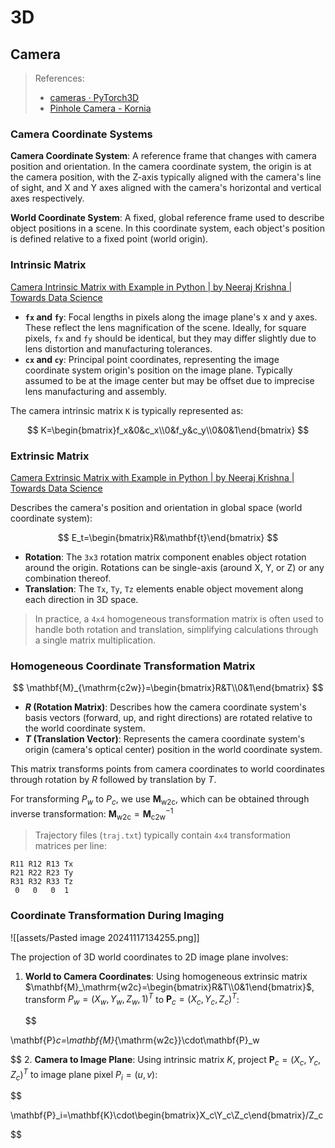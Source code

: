 # 3D

## Camera

> References:
> - [cameras · PyTorch3D](https://pytorch3d.org/docs/cameras)
> - [Pinhole Camera - Kornia](https://kornia.readthedocs.io/en/stable/geometry.camera.pinhole.html)

### Camera Coordinate Systems

__Camera Coordinate System__:
A reference frame that changes with camera position and orientation. In the camera coordinate system, the origin is at the camera position, with the Z-axis typically aligned with the camera's line of sight, and X and Y axes aligned with the camera's horizontal and vertical axes respectively.

__World Coordinate System__:
A fixed, global reference frame used to describe object positions in a scene. In this coordinate system, each object's position is defined relative to a fixed point (world origin).

### Intrinsic Matrix

[Camera Intrinsic Matrix with Example in Python | by Neeraj Krishna | Towards Data Science](https://towardsdatascience.com/camera-intrinsic-matrix-with-example-in-python-d79bf2478c12)

- __`fx` and `fy`__: Focal lengths in pixels along the image plane's x and y axes. These reflect the lens magnification of the scene. Ideally, for square pixels, `fx` and `fy` should be identical, but they may differ slightly due to lens distortion and manufacturing tolerances.
- __`cx` and `cy`__: Principal point coordinates, representing the image coordinate system origin's position on the image plane. Typically assumed to be at the image center but may be offset due to imprecise lens manufacturing and assembly.

The camera intrinsic matrix `K` is typically represented as:

$$
K=\begin{bmatrix}f_x&0&c_x\\0&f_y&c_y\\0&0&1\end{bmatrix}
$$

### Extrinsic Matrix

[Camera Extrinsic Matrix with Example in Python | by Neeraj Krishna | Towards Data Science](https://towardsdatascience.com/camera-extrinsic-matrix-with-example-in-python-cfe80acab8dd)

Describes the camera's position and orientation in global space (world coordinate system):

$$
E_t=\begin{bmatrix}R&\mathbf{t}\end{bmatrix}
$$

- __Rotation__: The `3x3` rotation matrix component enables object rotation around the origin. Rotations can be single-axis (around X, Y, or Z) or any combination thereof.
- __Translation__: The `Tx`, `Ty`, `Tz` elements enable object movement along each direction in 3D space.

> In practice, a `4x4` homogeneous transformation matrix is often used to handle both rotation and translation, simplifying calculations through a single matrix multiplication.

### Homogeneous Coordinate Transformation Matrix

$$
\mathbf{M}_{\mathrm{c2w}}=\begin{bmatrix}R&T\\0&1\end{bmatrix}
$$

- __$R$ (Rotation Matrix)__: Describes how the camera coordinate system's basis vectors (forward, up, and right directions) are rotated relative to the world coordinate system.
- __$T$ (Translation Vector)__: Represents the camera coordinate system's origin (camera's optical center) position in the world coordinate system.

This matrix transforms points from camera coordinates to world coordinates through rotation by $R$ followed by translation by $T$.

For transforming $P_w$ to $P_c$, we use $\mathbf{M}_{\mathrm{w2c}}$, which can be obtained through inverse transformation: $\mathbf{M}_{\mathrm{w2c}}=\mathbf{M}_{\mathrm{c2w}}^{-1}$

> Trajectory files (`traj.txt`) typically contain `4x4` transformation matrices per line:

```text
R11 R12 R13 Tx
R21 R22 R23 Ty
R31 R32 R33 Tz
 0   0   0  1
```

### Coordinate Transformation During Imaging

![[assets/Pasted image 20241117134255.png]]

The projection of 3D world coordinates to 2D image plane involves:

1. __World to Camera Coordinates__: Using homogeneous extrinsic matrix $\mathbf{M}_\mathrm{w2c}=\begin{bmatrix}R&T\\0&1\end{bmatrix}$, transform $P_w=(X_w,Y_w,Z_w,1)^T$ to $\mathbf{P}_c=(X_c,Y_c,Z_c)^T$:

   $$







\mathbf{P}_c=\mathbf{M}_{\mathrm{w2c}}\cdot\mathbf{P}_w

$$
2. **Camera to Image Plane**: Using intrinsic matrix $K$, project $\mathbf{P}_c=(X_c,Y_c,Z_c)^T$ to image plane pixel $P_i=(u,v)$:

$$

\mathbf{P}_i=\mathbf{K}\cdot\begin{bmatrix}X_c\\Y_c\\Z_c\end{bmatrix}/Z_c

$$
